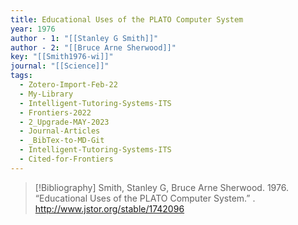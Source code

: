 ```yaml
---
title: Educational Uses of the PLATO Computer System
year: 1976
author - 1: "[[Stanley G Smith]]"
author - 2: "[[Bruce Arne Sherwood]]"
key: "[[Smith1976-wi]]"
journal: "[[Science]]"
tags:
  - Zotero-Import-Feb-22
  - My-Library
  - Intelligent-Tutoring-Systems-ITS
  - Frontiers-2022
  - 2_Upgrade-MAY-2023
  - Journal-Articles
  - _BibTex-to-MD-Git
  - Intelligent-Tutoring-Systems-ITS
  - Cited-for-Frontiers
---
```


> [!Bibliography]
> Smith, Stanley G, Bruce Arne Sherwood. 1976. “Educational Uses of the PLATO Computer System.” . http://www.jstor.org/stable/1742096